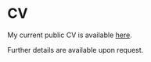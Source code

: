 # CV 

My current public CV is available [here](https://github.com/deadhand777/cs_cv/blob/main/cv_public/cv_public.pdf).

Further details are available upon request.
